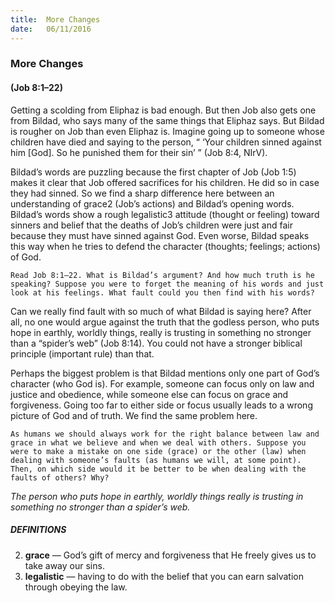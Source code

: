 ```yaml
---
title:  More Changes
date:   06/11/2016
---
```


### More Changes
#### (Job 8:1–22)

Getting a scolding from Eliphaz is bad enough. But then Job also gets one from Bildad, who says many of the same things that Eliphaz says. But Bildad is rougher on Job than even Eliphaz is. Imagine going up to someone whose children have died and saying to the person, “ ‘Your children sinned against him [God]. So he punished them for their sin’ ” (Job 8:4, NIrV). 

Bildad’s words are puzzling because the first chapter of Job (Job 1:5) makes it clear that Job offered sacrifices for his children. He did so in case they had sinned. So we find a sharp difference here between an understanding of grace2 (Job’s actions) and Bildad’s opening words. Bildad’s words show a rough legalistic3 attitude (thought or feeling) toward sinners and belief that the deaths of Job’s children were just and fair because they must have sinned against God. Even worse, Bildad speaks this way when he tries to defend the character (thoughts; feelings; actions) of God. 

`Read Job 8:1–22. What is Bildad’s argument? And how much truth is he speaking? Suppose you were to forget the meaning of his words and just look at his feelings. What fault could you then find with his words?`

Can we really find fault with so much of what Bildad is saying here? After all, no one would argue against the truth that the godless person, who puts hope in earthly, worldly things, really is trusting in something no stronger than a “spider’s web” (Job 8:14). You could not have a stronger biblical principle (important rule) than that.

Perhaps the biggest problem is that Bildad mentions only one part of God’s character (who God is). For example, someone can focus only on law and justice and obedience, while someone else can focus on grace and forgiveness. Going too far to either side or focus usually leads to a wrong picture of God and of truth. We find the same problem here.

`As humans we should always work for the right balance between law and grace in what we believe and when we deal with others. Suppose you were to make a mistake on one side (grace) or the other (law) when dealing with someone’s faults (as humans we will, at some point). Then, on which side would it be better to be when dealing with the faults of others? Why?`

*The person who puts hope in earthly, worldly things really is trusting in something no stronger than a spider’s web.*

##### DEFINITIONS

2.	**grace** — God’s gift of mercy and forgiveness that He freely gives us to take away our sins.
3.	**legalistic** — having to do with the belief that you can earn salvation through obeying the law.